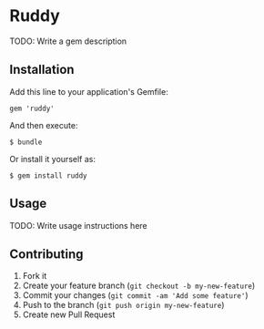 # Ruddy

TODO: Write a gem description

## Installation

Add this line to your application's Gemfile:

    gem 'ruddy'

And then execute:

    $ bundle

Or install it yourself as:

    $ gem install ruddy

## Usage

TODO: Write usage instructions here

## Contributing

1. Fork it
2. Create your feature branch (`git checkout -b my-new-feature`)
3. Commit your changes (`git commit -am 'Add some feature'`)
4. Push to the branch (`git push origin my-new-feature`)
5. Create new Pull Request
